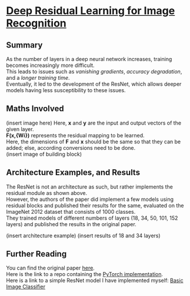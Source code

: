 # [Deep Residual Learning for Image Recognition](https://arxiv.org/pdf/1512.03385.pdf)

## Summary

As the number of layers in a deep neural network increases, training becomes increasingly more difficult. <br> This leads to issues such as *vanishing gradients*, *accuracy degradation*, and a *longer training time*.
<br>
Eventually, it led to the development of the ResNet, which allows deeper models having less susceptibility to these issues.

## Maths Involved
(insert image here)
Here, **x** and **y** are the input and output vectors of the given layer. <br>
**F(x,{Wi})** represents the residual mapping to be learned. <br>
Here, the dimensions of **F** and **x** should be the same so that they can be added; else, according conversions need to be done.
<br>
(insert image of building block)

## Architecture Examples, and Results

The ResNet is not an architecture as such, but rather implements the residual module as shown above.
<br>
However, the authors of the paper did implement a few models using residual blocks and published their results for the same, evaluated on the ImageNet 2012 dataset that consists of 1000 classes.
<br>
They trained models of different numbers of layers (18, 34, 50, 101, 152 layers) and published the results in the original paper.

(insert architecture example)
(insert results of 18 and 34 layers)


## Further Reading
You can find the original paper [here](https://arxiv.org/pdf/1512.03385.pdf).
<br>
Here is the link to a repo containing the [PyTorch implementation](https://github.com/a-martyn/resnet).
<br>
Here is a link to a simple ResNet model I have implemented myself: [Basic Image Classifier](https://github.com/dj-dg/image-classifier-basic)

